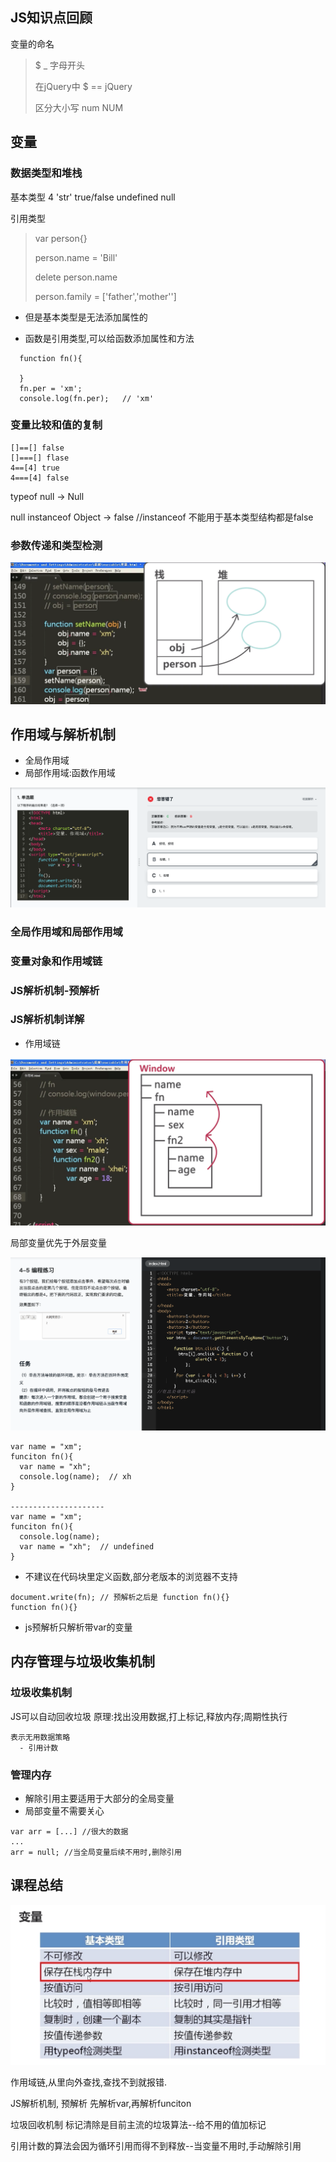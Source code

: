 ## JS知识点回顾
变量的命名

>$ _ 字母开头
>
>在jQuery中 $ == jQuery
>
>区分大小写 num NUM

## 变量
### 数据类型和堆栈
基本类型
4 'str' true/false undefined null

引用类型
> var person{}
>
>person.name = 'Bill'
>
>delete person.name
>
>person.family = ['father','mother'']

* 但是基本类型是无法添加属性的

* 函数是引用类型,可以给函数添加属性和方法

```
  function fn(){

  }
  fn.per = 'xm';
  console.log(fn.per);   // 'xm'
```

### 变量比较和值的复制
```
[]==[] false
[]===[] flase
4==[4] true
4===[4] false
```

typeof null -> Null

null instanceof Object -> false  //instanceof 不能用于基本类型结构都是false


### 参数传递和类型检测
<img src="../img/obj-value.png"></img>

## 作用域与解析机制

- 全局作用域
- 局部作用域:函数作用域

<img src="../img/field01.png">

### 全局作用域和局部作用域
### 变量对象和作用域链
### JS解析机制-预解析
### JS解析机制详解

- 作用域链

<img src="../img/field chain.png" />

局部变量优先于外层变量

<img src="../img/field02.png"/>

```
var name = "xm";
funciton fn(){
  var name = "xh";
  console.log(name);  // xh
}

---------------------
var name = "xm";
funciton fn(){
  console.log(name);
  var name = "xh";  // undefined
}

```
* 不建议在代码块里定义函数,部分老版本的浏览器不支持

```
document.write(fn); // 预解析之后是 function fn(){}
function fn(){}
```
- js预解析只解析带var的变量

## 内存管理与垃圾收集机制
### 垃圾收集机制
JS可以自动回收垃圾
原理:找出没用数据,打上标记,释放内存;周期性执行

```
表示无用数据策略
  - 引用计数

```


### 管理内存

- 解除引用主要适用于大部分的全局变量
- 局部变量不需要关心

```
var arr = [...] //很大的数据
...
arr = null; //当全局变量后续不用时,删除引用
```
## 课程总结

<img src="../img/sumup01.png"/>

作用域链,从里向外查找,查找不到就报错.

JS解析机制, 预解析 先解析var,再解析funciton

垃圾回收机制
标记清除是目前主流的垃圾算法--给不用的值加标记

引用计数的算法会因为循环引用而得不到释放--当变量不用时,手动解除引用
